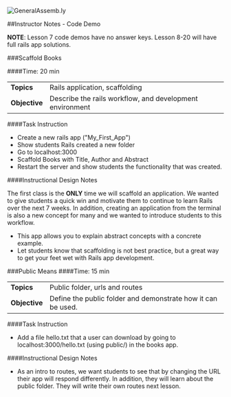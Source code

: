 ![GeneralAssemb.ly](http://studio.generalassemb.ly/GA_Slide_Assets/Code_along_icon_md.png)

##Instructor Notes - Code Demo

__NOTE__: Lesson 7 code demos have no answer keys. Lesson 8-20 will have full rails app solutions.

###Scaffold Books

####Time: 20 min

| | |
| ------------- |:-------------|
| __Topics__ |Rails application, scaffolding | 
| __Objective__| Describe the rails workflow, and development environment |    
 

####Task Instruction

*	Create a new rails app ("My_First_App")
*	Show students Rails created a new folder 
*	Go to localhost:3000
*	Scaffold Books with Title, Author and Abstract
*	Restart the server and show students the functionality that was created.

####Instructional Design Notes

The first class is the __ONLY__ time we will scaffold an application. We wanted to give students a quick win and motivate them to continue to learn Rails over the next 7 weeks. In addition, creating an application from the terminal is also a new concept for many and we wanted to introduce students to this workflow.

*	This app allows you to explain abstract concepts with a concrete example.
*	Let  students know that scaffolding is not best practice, but a great way to get your feet wet with Rails app development. 



###Public Means
####Time: 15 min

| | |
| ------------- |:-------------|
| __Topics__ |Public folder, urls and routes| 
| __Objective__| Define the public folder and demonstrate how it can be used.|    


####Task Instruction

*	Add a file hello.txt that a user can download by going to localhost:3000/hello.txt (using public/) in the books app.

####Instructional Design Notes

*	As an intro to routes, we want students to see that by changing the URL their app will respond differently. In addition, they will learn about the public folder. They will write their own routes next lesson.
